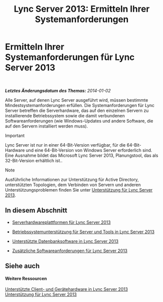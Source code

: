 ﻿---
title: 'Lync Server 2013: Ermitteln Ihrer Systemanforderungen'
TOCTitle: Ermitteln Ihrer Systemanforderungen
ms:assetid: 620e81e2-42df-4eda-8498-bd56a14aa0e1
ms:mtpsurl: https://technet.microsoft.com/de-de/library/Gg398438(v=OCS.15)
ms:contentKeyID: 49294186
ms.date: 07/20/2017
mtps_version: v=OCS.15
ms.translationtype: HT
---

# Ermitteln Ihrer Systemanforderungen für Lync Server 2013

 

_**Letztes Änderungsdatum des Themas:** 2014-01-02_

Alle Server, auf denen Lync Server ausgeführt wird, müssen bestimmte Mindestsystemanforderungen erfüllen. Die Systemanforderungen für Lync Server betreffen die Serverhardware, das auf den einzelnen Servern zu installierende Betriebssystem sowie die damit verbundenen Softwareanforderungen (wie Windows-Updates und andere Software, die auf den Servern installiert werden muss).


> [!IMPORTANT]
> Lync Server ist nur in einer 64-Bit-Version verfügbar, für die 64-Bit-Hardware und eine 64-Bit-Version von Windows Server erforderlich sind. Eine Ausnahme bildet das Microsoft Lync Server&nbsp;2013, Planungstool, das als 32-Bit-Version erhältlich ist..




> [!NOTE]
> Ausführliche Informationen zur Unterstützung für Active Directory, unterstützten Topologien, dem Verbinden von Servern und anderen Unterstützungsproblemen finden Sie unter <A href="lync-server-2013-supportability.md">Unterstützung für Lync Server 2013</A>.



## In diesem Abschnitt

  - [Serverhardwareplattformen für Lync Server 2013](lync-server-2013-server-hardware-platforms.md)

  - [Betriebssystemunterstützung für Server und Tools in Lync Server 2013](lync-server-2013-server-and-tools-operating-system-support.md)

  - [Unterstützte Datenbanksoftware in Lync Server 2013](lync-server-2013-database-software-support.md)

  - [Zusätzliche Softwareanforderungen für Lync Server 2013](lync-server-2013-additional-software-requirements.md)

## Siehe auch

#### Weitere Ressourcen

[Unterstützte Client- und Gerätehardware in Lync Server 2013](lync-server-2013-client-and-device-hardware-support.md)  
[Unterstützung für Lync Server 2013](lync-server-2013-supportability.md)


